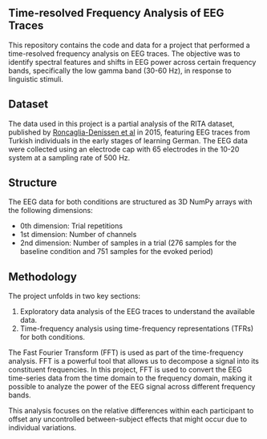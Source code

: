 ## Time-resolved Frequency Analysis of EEG Traces
This repository contains the code and data for a project that performed a time-resolved frequency analysis on EEG traces. The objective was to identify spectral features and shifts in EEG power across certain frequency bands, specifically the low gamma band (30-60 Hz), in response to linguistic stimuli.

## Dataset
The data used in this project is a partial analysis of the RITA dataset, published by [Roncaglia-Denissen et al](https://journals.sagepub.com/doi/10.1177/0267658314554497) in 2015, featuring EEG traces from Turkish individuals in the early stages of learning German. The EEG data were collected using an electrode cap with 65 electrodes in the 10-20 system at a sampling rate of 500 Hz.

## Structure
The EEG data for both conditions are structured as 3D NumPy arrays with the following dimensions:

- 0th dimension: Trial repetitions
- 1st dimension: Number of channels
- 2nd dimension: Number of samples in a trial (276 samples for the baseline condition and 751 samples for the evoked period)
  
## Methodology
The project unfolds in two key sections:

1) Exploratory data analysis of the EEG traces to understand the available data.
2) Time-frequency analysis using time-frequency representations (TFRs) for both conditions.

The Fast Fourier Transform (FFT) is used as part of the time-frequency analysis. FFT is a powerful tool that allows us to decompose a signal into its constituent frequencies. In this project, FFT is used to convert the EEG time-series data from the time domain to the frequency domain, making it possible to analyze the power of the EEG signal across different frequency bands.

This analysis focuses on the relative differences within each participant to offset any uncontrolled between-subject effects that might occur due to individual variations. 
